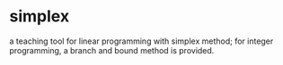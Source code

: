 simplex
=======

a teaching tool for linear programming with simplex method; for integer programming, a branch and bound method is provided.
